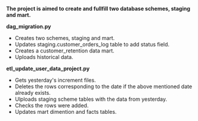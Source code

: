 **The project is aimed to create and fullfill two database schemes, staging and mart.**

**dag_migration.py**
- Creates two schemes, staging and mart.  
- Updates staging.customer_orders_log table to add status field.  
- Creates a customer_retention data mart.
- Uploads historical data.


**etl_update_user_data_project.py**
- Gets yesterday's increment files.  
- Deletes the rows corresponding to the date if the above mentioned date already exists.    
- Ulploads staging scheme tables with the data from yesterday.  
- Checks the rows were added.  
- Updates mart dimention and facts tables.



